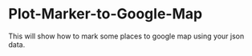 Plot-Marker-to-Google-Map
=========================

This will show how to mark some places to google map using your json data.
